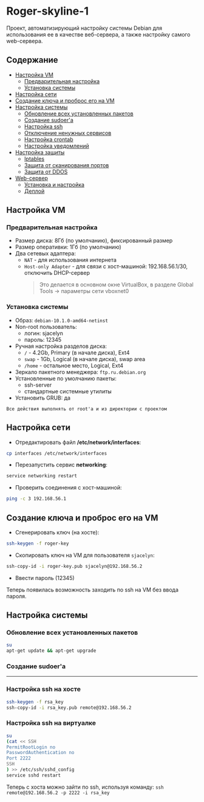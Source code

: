 # Roger-skyline-1
Проект, автоматизирующий настройку системы Debian для использования ее в качестве веб-сервера, а также настройку самого web-сервера.

## Содержание
- [Настройка VM](#VM)
	- [Предварительная настройка](#prev)
	- [Установка системы](#osinstall)
- [Настройка сети](#network)
- [Создание ключа и проброс его на VM](#key)
- [Настройка системы](#os)
	- [Обновление всех установленных пакетов](#pkgupdate)
	- [Создание sudoer'a](#sudo)
	- [Настройка ssh](#ssh)
	- [Отключение ненужных сервисов](#servicesdisabling)
	- [Настройка crontab](#crontab)
	- [Настройка уведомлений](#mail)
- [Настройка защиты](#protection)
	- [Iptables](#iptables)
	- [Защита от сканирования портов](#noscan)
	- [Защита от DDOS](#noddos)
- [Web-сервер](#web)
	- [Установка и настройка](#setup)
	- [Деплой](#deployment)

## Настройка VM <a id=VM></a>

###  Предварительная настройка <a id=prev></a>
- Размер диска: 8Гб (по умолчанию), фиксированный размер
- Размер оперативки: 1Гб (по умолчанию)
- Два сетевых адаптера:
	- `NAT` - для использования интернета
	- `Host-only Adapter` - для связи с хост-машиной: 192.168.56.1/30, отключить DHCP-сервер
		>Это делается в основном окне VirtualBox, в разделе Global Tools -> параметры сети vboxnet0

### Установка системы <a id=osinstall></a>
- Образ: `debian-10.1.0-amd64-netinst`
- Non-root пользователь:
	- логин: sjacelyn
	- пароль: 12345
- Ручная настройка разделов диска:
	- `/` - 4.2Gb, Primary (в начале диска), Ext4
	- `swap` - 1Gb, Logical (в начале диска), swap area
	- `/home` - остальное место, Logical, Ext4
- Зеркало пакетного менеджера: `ftp.ru.debian.org`
- Установленные по умолчанию пакеты:
	- ssh-server
	- стандартные системные утилиты
- Установить  GRUB: да


```
Все действия выполнять от root'a и из директории с проектом
```

## Настройка сети <a id=network></a>
- Отредактировать файл **/etc/network/interfaces**:
```bash
cp interfaces /etc/network/interfaces
```
- Перезапустить сервис **networking**:
```bash
service networking restart
```
- Проверить соединения с хост-машиной:
```bash
ping -c 3 192.168.56.1
```

## Создание ключа и проброс его на VM <a id=key></a>
- Сгенерировать ключ (на хосте):
```bash
ssh-keygen -f roger-key
```
- Скопировать ключ на VM для пользователя `sjacelyn`:
```bash
ssh-copy-id -i roger-key.pub sjacelyn@192.168.56.2
```
- Ввести пароль (12345)

Теперь появилась возможность заходить по ssh на VM без ввода пароля.

## Настройка системы <a id=os></a>

### Обновление всех установленных пакетов <a id=pkgupdate></a>
```bash
su
apt-get update && apt-get upgrade
```

### Создание sudoer'a <a id=sudo></a>

---

### Настройка ssh на хосте
```bash
ssh-keygen -f rsa_key
ssh-copy-id -i rsa_key.pub remote@192.168.56.2
```

### Настройка ssh на виртуалке
```bash
su
(cat << SSH
PermitRootLogin no
PasswordAuthentication no
Port 2222
SSH
) >> /etc/ssh/sshd_config
service sshd restart
```
Теперь с хоста можно зайти по ssh, используя команду:
`ssh remote@192.168.56.2 -p 2222 -i rsa_key`
